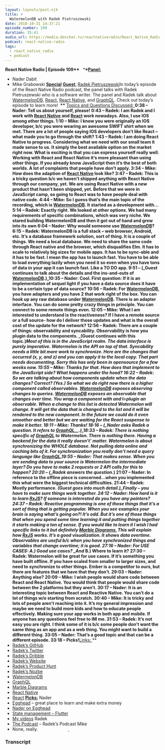 ```yaml
---
layout: layouts/post.njk
title: >
  WatermelonDB with Radek Pietruszewski
date: 2018-10-31 14:37:21
episode_number: 109
duration: 35:41
audio_url: https://media.devchat.tv/reactnativeradio/React_Native_Radio_Episode_109.mp3
podcast: react-native-radio
tags:
  - react_native_radio
  - podcast
---
```


**React Native Radio | Episode 109\*\*** &nbsp; \***\*<u>Panel:</u>**

- Nader Dabit
- Mike Grabowski
  **<u>Special</u>** <u> <strong>Guest</strong>:</u> [Radek Pietruszewski](https://twitter.com/radexp?lang=en)In today’s episode of the React Native Radio podcast, the panel talks with Radek Pietruszewski who is a software writer. The panel and Radek talk about [WatermelonDB](https://github.com/Nozbe/WatermelonDB), [React](https://reactjs.org), [React Native](https://facebook.github.io/react-native/), and [GraphQL](https://graphql.org). Check out today’s episode to learn more! **&nbsp;\*\*** <u>Topics and Questions Discussed: </u>**0:38 – Nader: Tell us about yourself, please! 0:43 – Radek: I am Radek and I work with [React Native](https://facebook.github.io/react-native/) and [React](https://reactjs.org) work nowadays. Also, I use IOS among other things. 1:10 – Mike: I know you were originally an IOS developer, b/c you were wearing an awesome SWIFT shirt when we met. There are a lot of people saying IOS developers don’t like React – what made you to go through the shift? 1:43 – Radek: I am doing React Native to progress. Considering what we need with our small team it made sense to us. It simply the best available option on the market right now. What is exciting is that you can express yourself really well. Working with React and React Native it’s more pleasant than using other things. If you already know JavaScript then it’s the best of both worlds. A lot of complaints that people have don’t apply. 3:34 – Mike: How does the adaption of [React Native](https://facebook.github.io/react-native/) look like? 3:47 – Radek: This is a tricky question b/c we haven’t shipped anything with React Native through our company, yet. We are using React Native with a new product that hasn’t been shipped, yet. Before that we were in JavaScript camp, so going to React was to have people deal with native code. 4:44 – Mike: So I guess that’s the main topic of the recording, which is [WatermelonDB](https://github.com/Nozbe/WatermelonDB). It started as a development with... 5:14 – Radek: Exactly right. We looked at other options. We had many requirements of specific combinations, which was very niche. We stared building WatermelonDB and then it got out of hand and grew into its own 6:04 – Nader: Why would someone use [WatermelonDB](https://github.com/Nozbe/WatermelonDB)? 6:15 – Radek: WatermelonDB is a full stack – web browser, Android, etc. It’s a database framework solution, sort of thing. It is a couple of things. We need a local database. We need to share the same code through React native and the browser, which disqualifies Elm. It has to scale to relatively big sizes for mobile apps. It has to be sync-able and it has to be fast. I mean the app has to launch fast. You have to be able to load everything lazily when you need it so even when you have tons of data in your app it can launch fast. Like a TO DO app. 9:51 – (_Guest continues to talk about the details and the ins-and-outs of [WatermelonDB](https://github.com/Nozbe/WatermelonDB).)\_10:35 – Nader: Cool. First question: If it is an implementation of sequel light if you have a data source does it have to be a certain type of data source? 10:56 – Radek: For [WatermelonDB](https://github.com/Nozbe/WatermelonDB), you have adapters and you have 2 that work right of the box. You can hook up any raw database under [WatermelonDB](https://github.com/Nozbe/WatermelonDB). There is an adapter interface. You can do some pretty crazy things in principle. You can connect to some remote things even. 12:05 – Mike: What I am interested to understand is the reactiveness? If I have a remote source or a full source- how do I deliver those updates and what is the overall cost of the update for the network? 12:56 – Radek: There are a couple of things: observability and syncability. Observability is how you plugin data to the components. _(Guest continues with this topic.)_Most of this is in the JavaScript realm. The data interface is purely imperative. Watermelon is the API on top of that. Syncability needs a little bit more work to synchronize. Here are the changes that occurred (x, y, and z) and you can apply it to the local copy. That part needs documenting. Sorry this has only been in opensource for a few weeks now. 15:55 – Mike: Thanks for that. How does that implement to the JavaScript side? What happens under the hood? 16:22 – Radek: So we are talking about how components update when the data changes? Correct? (Yes.) So what we do right now there is a higher component called observables. [WatermelonDB](https://github.com/Nozbe/WatermelonDB) exposes observing changes to queries. [WatermelonDB](https://github.com/Nozbe/WatermelonDB) exposes an observable that changes over time. You wrap a component with and l=plugin an observable. When a change to this list is detected Watermelon will change. It will get the data that is changed to the list and it will be rendered to the new component. In the future we could do it even smoother and better but we are waiting for the React suspense to make it better. 18:11 – Mike: Thanks! 18:16 – (\_Nader asks Radek a question. It refers to_ _[GraphQL](https://graphql.org)\_\_.)\_18:33 – Radek: There is nothing specific of [GraphQL](https://graphql.org) to Watermelon. There is nothing there. Having a backend for the data it really doesn’t’ matter. Watermelon is about synchronizing the WHOLE database. Not pulling data online and caching bits of it. For synchronization you really don’t need a query language like [GraphQL.](https://graphql.org)19:55 – Nader: That makes sense. When you are sending data to your source is Watermelon the intermediate layer? Do you have to make 2 requests or 2 API calls for this to happen? 20:20 – (\_Radek answers the question._) 21:07 – Nader: In reference to the offline piece is concerned...when you implemented this what were the biggest technical difficulties. 21:44 – Radek: Mostly performance. _(Guest goes into much detail.)\_Finally – you have to make sure things work together. 24:12 – Nader: How hard is it to learn [RxJS](https://rxjs-dev.firebaseapp.com)? If someone is interested do you have any pointers? 24:37 – Radek: Reactive programming is one of those things that it’s a sort of thing that is getting popular. When you see examples your brain is saying what’s going on?! It’s odd. But it’s one of those things that when you spend some time learning it and putting things together it starts making a ton of sense. If you would like to learn it I wish I had specific links to it but definitely [Marble Diagrams.](http://rxwiki.wikidot.com/marble-diagrams) This will explain how [RxJS](https://rxjs-dev.firebaseapp.com) works. It’s a good visualization. It shows data overtime. Observables are useful b/c when you have synchronized things and variables that change overtime; it is good. 27:16 – Nader: For USE CASES: A.) Good use cases? \_And_ B.) Where to learn it? 27:30 – Radek: Watermelon will be great for use cases. If it’s something you have built offline. If you have scaled from smaller to larger sizes, and need to synchronize to other things. Ember is a competitor to ours, but there are features that we have that they don’t. 29:03 – Nader: Anything else? 20:09 – Mike: I wish people would share code between React and React Native. You would think that people would share code between the 2 platforms but they aren’t. 30:17 – Nader: It is an interesting topic between React and Reactive Native. You can’t do a lot of things w/o starting from scratch. 30:40 – Mike: It is tricky and lots of people aren’t reaching into it. It’s my general impression and maybe we need to build more kids and how to educate people effectively. Making sure your app works in both app and mobile. If anyone has any questions feel free to IM me. 31:53 – Radek: It’s not easy you are right. I think some of it is b/c some people don’t want the same thing as an app and as a web thing. You might want to build a different thing. 33:05 – Nader: That’s a good topic and that can be a different episode. 33:18 – Picks!**<u>Links: </u>\*\*
- [Radek’s GitHub](https://github.com/radex)
- [Radek’s Twitter](https://twitter.com/radexp?lang=en)
- [Radek’s Dribble](https://dribbble.com/radexp)
- [Radek’s Website](http://radex.io)
- [Radek’s Product Hunt](https://www.producthunt.com/@radexp)
- [Radek’s Nozbe](https://nozbe.com/radex/)
- [WatermelonDB](https://github.com/Nozbe/WatermelonDB)
- [GraphQL](https://graphql.org)
- [Marble Diagrams](http://rxwiki.wikidot.com/marble-diagrams)
- [React Native](https://facebook.github.io/react-native/)
- [React](https://reactjs.org)
  **<u>Picks:</u>** Nader
- [Egghead](https://egghead.io) – great place to learn and make extra money
- [Nader on Egghead](https://egghead.io/instructors/nader-dabit)
- [State management – Flutter](https://www.linkedin.com/pulse/flutter-javascript-developers-nader-dabit)
- [My videos](https://www.youtube.com/channel/UC7mca3O0DmdSG2Cr80sOD7g)
  Radek
- [The Podcast](https://thepodcast.fm) – Radek’s Podcast
  Mike
- None, really.
  &nbsp; &nbsp; &nbsp; &nbsp; &nbsp; &nbsp; &nbsp; &nbsp; &nbsp; &nbsp; &nbsp; &nbsp; **<u> </u>** &nbsp; &nbsp; &nbsp;

### Transcript
